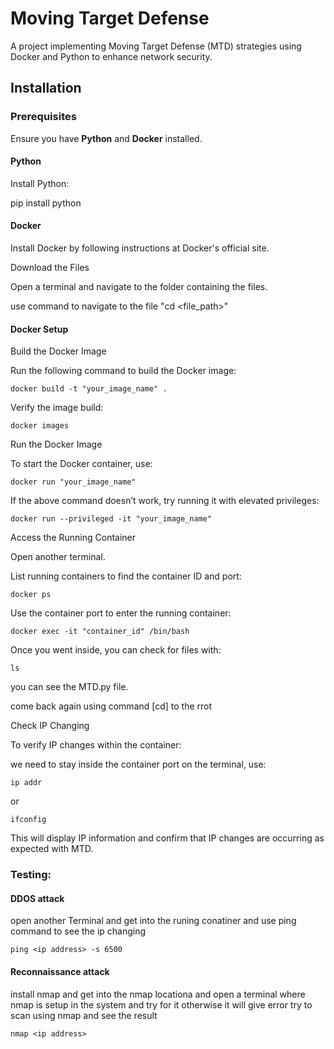 # Moving Target Defense

A project implementing Moving Target Defense (MTD) strategies using Docker and Python to enhance network security.

## Installation

### Prerequisites
Ensure you have **Python** and **Docker** installed.

#### Python
Install Python:

pip install python

#### Docker
Install Docker by following instructions at Docker's official site.

Download the Files

Open a terminal and navigate to the folder containing the files.

use command to navigate to the file "cd <file_path>"

#### Docker Setup

Build the Docker Image

Run the following command to build the Docker image:
```
docker build -t "your_image_name" . 
``` 
Verify the image build:
```
docker images
```
Run the Docker Image

To start the Docker container, use:
```
docker run "your_image_name"
```
If the above command doesn’t work, try running it with elevated privileges:
```
docker run --privileged -it "your_image_name"
```
Access the Running Container

Open another terminal.

List running containers to find the container ID and port:
```
docker ps
```
Use the container port to enter the running container:
```
docker exec -it "container_id" /bin/bash
```
Once you went inside, you can check for files with:
```
ls
```
you can see the MTD.py file.

come back again using command [cd] to the rrot

Check IP Changing

To verify IP changes within the container:

we need to stay inside the container port on the terminal, use:
```
ip addr
```
or
```
ifconfig
```
This will display IP information and confirm that IP changes are occurring as expected with MTD.

### Testing: 
#### DDOS attack
open another Terminal and get into the runing conatiner and use ping command to see the ip changing
```
ping <ip address> -s 6500
```
####  Reconnaissance attack

install nmap and get into the nmap locationa and open a terminal where nmap is setup in the system and try for it otherwise it will give error
try to scan using nmap and see the result 
```
nmap <ip address> 
```
